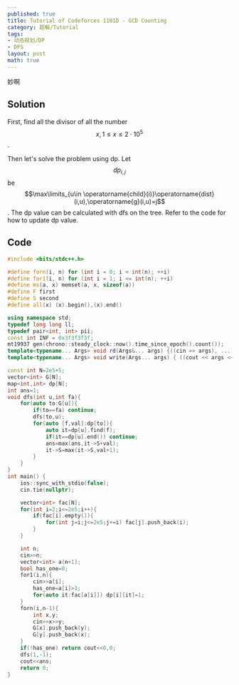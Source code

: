 ```yaml
---
published: true
title: Tutorial of Codeforces 1101D - GCD Counting
category: 题解/Tutorial
tags:
- 动态规划/DP
- DFS
layout: post
math: true
---
```

妙啊
<!-- more -->

## Solution

First, find all the divisor of all the number $$x,1\leq x\leq2\cdot10^5$$.

Then let's solve the problem using dp. Let $$dp_{i,j}$$ be  $$\max\limits_{u\in \operatorname{child}(i)}\operatorname{dist}(i,u),\operatorname{g}(i,u)=j$$. The dp value can be calculated with dfs on the tree. Refer to the code for how to update dp value.

## Code

```cpp
#include <bits/stdc++.h>

#define forn(i, n) for (int i = 0; i < int(n); ++i)
#define for1(i, n) for (int i = 1; i <= int(n); ++i)
#define ms(a, x) memset(a, x, sizeof(a))
#define F first
#define S second
#define all(x) (x).begin(),(x).end()

using namespace std;
typedef long long ll;
typedef pair<int, int> pii;
const int INF = 0x3f3f3f3f;
mt19937 gen(chrono::steady_clock::now().time_since_epoch().count());
template<typename... Args> void rd(Args&... args) {((cin >> args), ...);}
template<typename... Args> void write(Args... args) { ((cout << args << " "), ...); cout<<endl;}

const int N=2e5+5;
vector<int> G[N];
map<int,int> dp[N];
int ans=1;
void dfs(int u,int fa){
    for(auto to:G[u]){
        if(to==fa) continue;
        dfs(to,u);
        for(auto [f,val]:dp[to]){
            auto it=dp[u].find(f);
            if(it==dp[u].end()) continue;
            ans=max(ans,it->S+val);
            it->S=max(it->S,val+1);
        }
    }
}
int main() {
    ios::sync_with_stdio(false);
    cin.tie(nullptr);

    vector<int> fac[N];
    for(int i=2;i<=2e5;i++){
        if(fac[i].empty()){
            for(int j=i;j<=2e5;j+=i) fac[j].push_back(i);
        }
    }

    int n;
    cin>>n;
    vector<int> a(n+1);
    bool has_one=0;
    for1(i,n){
        cin>>a[i];
        has_one=a[i]>1;
        for(auto it:fac[a[i]]) dp[i][it]=1;
    }
    forn(i,n-1){
        int x,y;
        cin>>x>>y;
        G[x].push_back(y);
        G[y].push_back(x);
    }
    if(!has_one) return cout<<0,0;
    dfs(1,-1);
    cout<<ans;
    return 0;
}
```